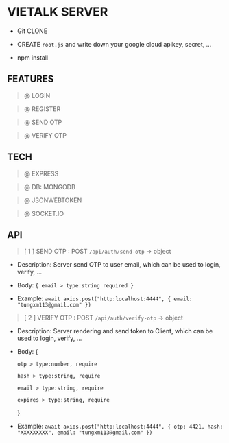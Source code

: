 # VIETALK SERVER

- Git CLONE

- CREATE `root.js` and write down your google cloud apikey, secret, ...

- npm install

## FEATURES

> @ LOGIN

> @ REGISTER

> @ SEND OTP

> @ VERIFY OTP



## TECH

> @ EXPRESS

> @ DB: MONGODB

> @ JSONWEBTOKEN

> @ SOCKET.IO



## API

> [ 1 ] SEND OTP : POST `/api/auth/send-otp` -> object

* Description: Server send OTP to user email, which can be used to login, verify, ...

* Body: `{ email > type:string required }`

* Example: `await axios.post("http:localhost:4444", { email: "tungxm113@gmail.com" })`

> [ 2 ] VERIFY OTP : POST `/api/auth/verify-otp` -> object

* Description: Server rendering and send token to Client, which can be used to login, verify, ...

* Body: { 

    `otp > type:number, require`
    
    `hash > type:string, require`
    
    `email > type:string, require`
    
    `expires > type:string, require`
    
    }

* Example: `await axios.post("http:localhost:4444", { otp: 4421, hash: "XXXXXXXXX", email: "tungxm113@gmail.com" })`


